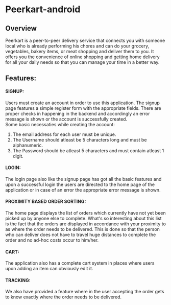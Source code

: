 # Peerkart-android

## Overview

Peerkart is a peer-to-peer delivery service that connects you with someone local who is already performing his chores and can do your grocery, vegetables, bakery items, or meat shopping and deliver them to you. It offers you the convenience of online shopping and getting home delivery for all your daily needs so that you can manage your time in a better way.

## Features:

#### SIGNUP:

Users must create an account in order to use this application. The signup page features a simple register form with the appropriate fields. There are proper checks in happening in the backend and accordingly an error message is shown or the account is successfully created. <br>
Some basic necessaties while creating the account:
<br>

1. The email address for each user must be unique.
2. The Username should atleast be 5 characters long and must be alphanumeric.
3. The Password should be atleast 5 characters and must contain atleast 1 digit.

#### LOGIN:

The login page also like the signup page has got all the basic features and upon a successful login the users are directed to the home page of the application or in case of an error the appropriate error message is shown.

#### PROXIMITY BASED ORDER SORTING:

The home page displays the list of orders which currently have not yet been picked up by anyone else to complete. What's so interesting about this list is the fact that the orders are displayed in accordance with your proximity to as where the order needs to be delivered. This is done so that the person who can deliver does not have to travel huge distances to complete the order and no ad-hoc costs occur to him/her.

#### CART:

The application also has a complete cart system in places where users upon adding an item can obviously edit it.

#### TRACKING:

We also have provided a feature where in the user accepting the order gets to know exactly where the order needs to be delivered.
